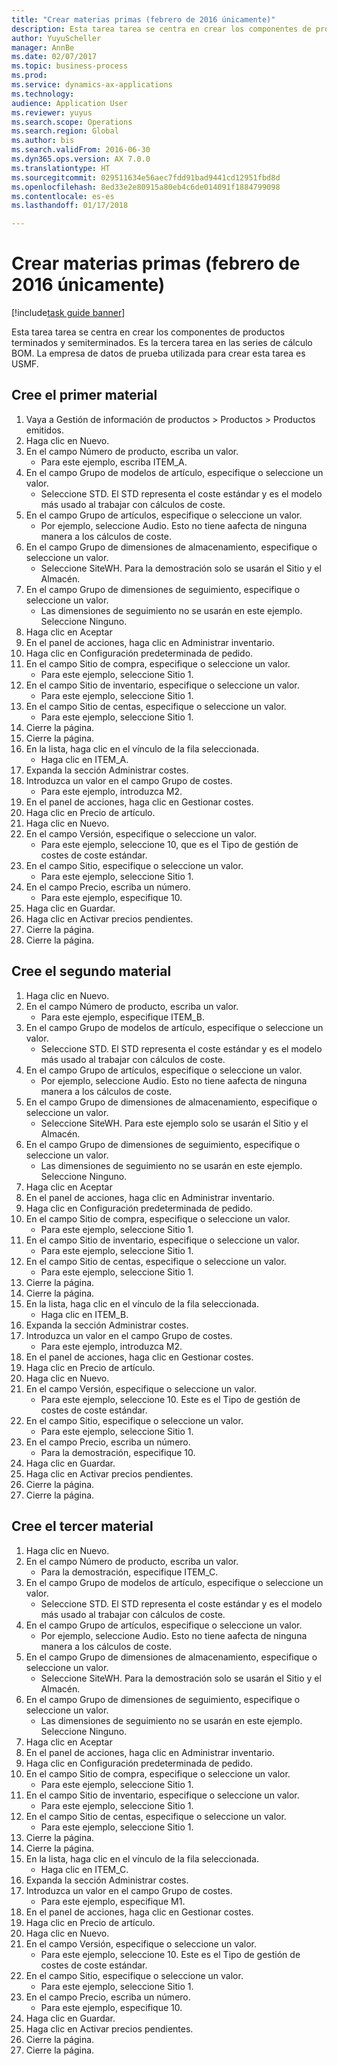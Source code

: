 ```yaml
--- 
title: "Crear materias primas (febrero de 2016 únicamente)"
description: Esta tarea tarea se centra en crear los componentes de productos terminados y semiterminados.
author: YuyuScheller
manager: AnnBe
ms.date: 02/07/2017
ms.topic: business-process
ms.prod: 
ms.service: dynamics-ax-applications
ms.technology: 
audience: Application User
ms.reviewer: yuyus
ms.search.scope: Operations
ms.search.region: Global
ms.author: bis
ms.search.validFrom: 2016-06-30
ms.dyn365.ops.version: AX 7.0.0
ms.translationtype: HT
ms.sourcegitcommit: 029511634e56aec7fdd91bad9441cd12951fbd8d
ms.openlocfilehash: 8ed33e2e80915a80eb4c6de014091f1884799098
ms.contentlocale: es-es
ms.lasthandoff: 01/17/2018

---
```

# <a name="create-raw-materials-february-2016-only"></a>Crear materias primas (febrero de 2016 únicamente)

[!include[task guide banner](../../includes/task-guide-banner.md)]

Esta tarea tarea se centra en crear los componentes de productos terminados y semiterminados. Es la tercera tarea en las series de cálculo BOM. La empresa de datos de prueba utilizada para crear esta tarea es USMF.


## <a name="create-the-first-material"></a>Cree el primer material
1. Vaya a Gestión de información de productos > Productos > Productos emitidos.
2. Haga clic en Nuevo.
3. En el campo Número de producto, escriba un valor.
    * Para este ejemplo, escriba ITEM_A.  
4. En el campo Grupo de modelos de artículo, especifique o seleccione un valor.
    * Seleccione STD. El STD representa el coste estándar y es el modelo más usado al trabajar con cálculos de coste.  
5. En el campo Grupo de artículos, especifique o seleccione un valor.
    * Por ejemplo, seleccione Audio. Esto no tiene aafecta de ninguna manera a los cálculos de coste.  
6. En el campo Grupo de dimensiones de almacenamiento, especifique o seleccione un valor.
    * Seleccione SiteWH. Para la demostración solo se usarán el Sitio y el Almacén.  
7. En el campo Grupo de dimensiones de seguimiento, especifique o seleccione un valor.
    * Las dimensiones de seguimiento no se usarán en este ejemplo. Seleccione Ninguno.  
8. Haga clic en Aceptar
9. En el panel de acciones, haga clic en Administrar inventario.
10. Haga clic en Configuración predeterminada de pedido.
11. En el campo Sitio de compra, especifique o seleccione un valor.
    * Para este ejemplo, seleccione Sitio 1.  
12. En el campo Sitio de inventario, especifique o seleccione un valor.
    * Para este ejemplo, seleccione Sitio 1.  
13. En el campo Sitio de centas, especifique o seleccione un valor.
    * Para este ejemplo, seleccione Sitio 1.  
14. Cierre la página.
15. Cierre la página.
16. En la lista, haga clic en el vínculo de la fila seleccionada.
    * Haga clic en ITEM_A.  
17. Expanda la sección Administrar costes.
18. Introduzca un valor en el campo Grupo de costes.
    * Para este ejemplo, introduzca M2.  
19. En el panel de acciones, haga clic en Gestionar costes.
20. Haga clic en Precio de artículo.
21. Haga clic en Nuevo.
22. En el campo Versión, especifique o seleccione un valor.
    * Para este ejemplo, seleccione 10, que es el Tipo de gestión de costes de coste estándar.  
23. En el campo Sitio, especifique o seleccione un valor.
    * Para este ejemplo, seleccione Sitio 1.  
24. En el campo Precio, escriba un número.
    * Para este ejemplo, especifique 10.  
25. Haga clic en Guardar.
26. Haga clic en Activar precios pendientes.
27. Cierre la página.
28. Cierre la página.

## <a name="create-the-second-material"></a>Cree el segundo material
1. Haga clic en Nuevo.
2. En el campo Número de producto, escriba un valor.
    * Para este ejemplo, especifique ITEM_B.  
3. En el campo Grupo de modelos de artículo, especifique o seleccione un valor.
    * Seleccione STD. El STD representa el coste estándar y es el modelo más usado al trabajar con cálculos de coste.  
4. En el campo Grupo de artículos, especifique o seleccione un valor.
    * Por ejemplo, seleccione Audio. Esto no tiene aafecta de ninguna manera a los cálculos de coste.  
5. En el campo Grupo de dimensiones de almacenamiento, especifique o seleccione un valor.
    * Seleccione SiteWH. Para este ejemplo solo se usarán el Sitio y el Almacén.  
6. En el campo Grupo de dimensiones de seguimiento, especifique o seleccione un valor.
    * Las dimensiones de seguimiento no se usarán en este ejemplo. Seleccione Ninguno.  
7. Haga clic en Aceptar
8. En el panel de acciones, haga clic en Administrar inventario.
9. Haga clic en Configuración predeterminada de pedido.
10. En el campo Sitio de compra, especifique o seleccione un valor.
    * Para este ejemplo, seleccione Sitio 1.  
11. En el campo Sitio de inventario, especifique o seleccione un valor.
    * Para este ejemplo, seleccione Sitio 1.  
12. En el campo Sitio de centas, especifique o seleccione un valor.
    * Para este ejemplo, seleccione Sitio 1.  
13. Cierre la página.
14. Cierre la página.
15. En la lista, haga clic en el vínculo de la fila seleccionada.
    * Haga clic en ITEM_B.   
16. Expanda la sección Administrar costes.
17. Introduzca un valor en el campo Grupo de costes.
    * Para este ejemplo, introduzca M2.  
18. En el panel de acciones, haga clic en Gestionar costes.
19. Haga clic en Precio de artículo.
20. Haga clic en Nuevo.
21. En el campo Versión, especifique o seleccione un valor.
    * Para este ejemplo, seleccione 10. Este es el Tipo de gestión de costes de coste estándar.  
22. En el campo Sitio, especifique o seleccione un valor.
    * Para este ejemplo, seleccione Sitio 1.  
23. En el campo Precio, escriba un número.
    * Para la demostración, especifique 10.  
24. Haga clic en Guardar.
25. Haga clic en Activar precios pendientes.
26. Cierre la página.
27. Cierre la página.

## <a name="create-the-third-material"></a>Cree el tercer material
1. Haga clic en Nuevo.
2. En el campo Número de producto, escriba un valor.
    * Para la demostración, especifique ITEM_C.  
3. En el campo Grupo de modelos de artículo, especifique o seleccione un valor.
    * Seleccione STD. El STD representa el coste estándar y es el modelo más usado al trabajar con cálculos de coste.  
4. En el campo Grupo de artículos, especifique o seleccione un valor.
    * Por ejemplo, seleccione Audio. Esto no tiene aafecta de ninguna manera a los cálculos de coste.  
5. En el campo Grupo de dimensiones de almacenamiento, especifique o seleccione un valor.
    * Seleccione SiteWH. Para la demostración solo se usarán el Sitio y el Almacén.  
6. En el campo Grupo de dimensiones de seguimiento, especifique o seleccione un valor.
    * Las dimensiones de seguimiento no se usarán en este ejemplo. Seleccione Ninguno.  
7. Haga clic en Aceptar
8. En el panel de acciones, haga clic en Administrar inventario.
9. Haga clic en Configuración predeterminada de pedido.
10. En el campo Sitio de compra, especifique o seleccione un valor.
    * Para este ejemplo, seleccione Sitio 1.  
11. En el campo Sitio de inventario, especifique o seleccione un valor.
    * Para este ejemplo, seleccione Sitio 1.  
12. En el campo Sitio de centas, especifique o seleccione un valor.
    * Para este ejemplo, seleccione Sitio 1.  
13. Cierre la página.
14. Cierre la página.
15. En la lista, haga clic en el vínculo de la fila seleccionada.
    * Haga clic en ITEM_C.   
16. Expanda la sección Administrar costes.
17. Introduzca un valor en el campo Grupo de costes.
    * Para este ejemplo, especifique M1.  
18. En el panel de acciones, haga clic en Gestionar costes.
19. Haga clic en Precio de artículo.
20. Haga clic en Nuevo.
21. En el campo Versión, especifique o seleccione un valor.
    * Para este ejemplo, seleccione 10. Este es el Tipo de gestión de costes de coste estándar.  
22. En el campo Sitio, especifique o seleccione un valor.
    * Para este ejemplo, seleccione Sitio 1.  
23. En el campo Precio, escriba un número.
    * Para este ejemplo, especifique 10.  
24. Haga clic en Guardar.
25. Haga clic en Activar precios pendientes.
26. Cierre la página.
27. Cierre la página.


